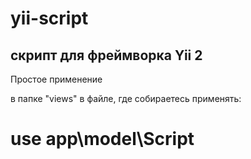 # yii-script
скрипт для фреймворка Yii 2
---------
Простое применение

в папке "views"
в файле, где собираетесь применять:

# use app\model\Script
